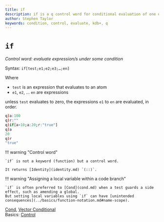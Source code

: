 ```yaml
---
title: if
description: if is a q control word for conditional evaluation of one or more expressions.
author: Stephen Taylor
keywords: condition, control, evaluate, kdb+, q
---
```

# `if`




_Control word: evaluate expression/s under some condition_

Syntax: `if[test;e1;e2;e3;…;en]` 

Where

-   `test` is an expression that evaluates to an atom
-   `e1`, `e2`, … `en` are expressions

unless `test` evaluates to zero, the expressions `e1` to `en` are evaluated, in order.

```q
q)a:100
q)r:""
q)if[a>10;a:20;r:"true"]
q)a
20
q)r
"true"
```

!!! warning "Control word"

    `if` is not a keyword (function) but a control word.

    It returns [Identity](identity.md) `(::)`.

!!! warning "Assigning a local variable within a code branch"

    `if` is often preferred to [Cond](cond.md) when a test guards a side effect, such as amending a global. 
    But setting local variables using `if` can have [unintended consequences](../basics/function-notation.md#name-scope).


<i class="far fa-hand-point-right"></i>
[Cond](cond.md), [Vector Conditional](vector-conditional.md)  
Basics: [Control](../basics/control.md) 
